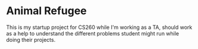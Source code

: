 # Animal Refugee

This is my startup project for CS260 while I'm working as a TA, should work as a help to understand the different problems student might run while doing their projects.
